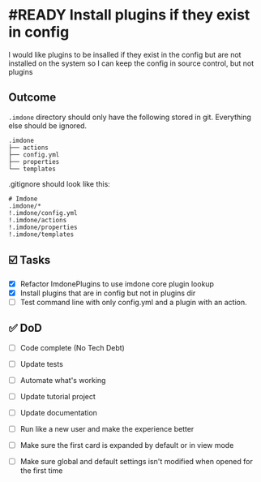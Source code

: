 # #READY Install plugins if they exist in config
<!--
#imdone-1.54.9
#feature
created:2025-03-04T15:01:11-05:00
order:0
-->

I would like plugins to be insalled if they exist in the config but are not installed on the system so I can keep the config in source control, but not plugins

## Outcome

`.imdone` directory should only have the following stored in git. Everything else should be ignored.

```
.imdone
├── actions
├── config.yml
├── properties
└── templates
```

.gitignore should look like this:

```
# Imdone
.imdone/*
!.imdone/config.yml
!.imdone/actions
!.imdone/properties
!.imdone/templates
``` 

## :ballot_box_with_check: Tasks

- [x] Refactor ImdonePlugins to use imdone core plugin lookup
- [x] Install plugins that are in config but not in plugins dir
- [ ] Test command line with only config.yml and a plugin with an action.

## :white_check_mark: DoD

- [ ] Code complete (No Tech Debt)
- [ ] Update tests
- [ ] Automate what's working
- [ ] Update tutorial project
- [ ] Update documentation
- [ ] Run like a new user and make the experience better
- [ ] Make sure the first card is expanded by default or in view mode
- [ ] Make sure global and default settings isn't modified when opened for the first time



